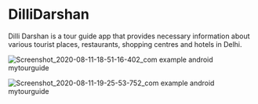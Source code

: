 # DilliDarshan
Dilli Darshan is a tour guide app that provides necessary information about various tourist places, restaurants, shopping centres and hotels in Delhi.


![Screenshot_2020-08-11-18-51-16-402_com example android mytourguide](https://user-images.githubusercontent.com/65164844/89905853-45602780-dc08-11ea-8e20-1375125591ec.jpg)







![Screenshot_2020-08-11-19-25-53-752_com example android mytourguide](https://user-images.githubusercontent.com/65164844/89906571-2e6e0500-dc09-11ea-9f90-5e9ac2cff78a.jpg)

